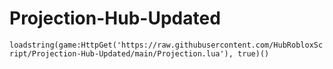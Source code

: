 # Projection-Hub-Updated
```loadstring(game:HttpGet('https://raw.githubusercontent.com/HubRobloxScript/Projection-Hub-Updated/main/Projection.lua'), true)()```
